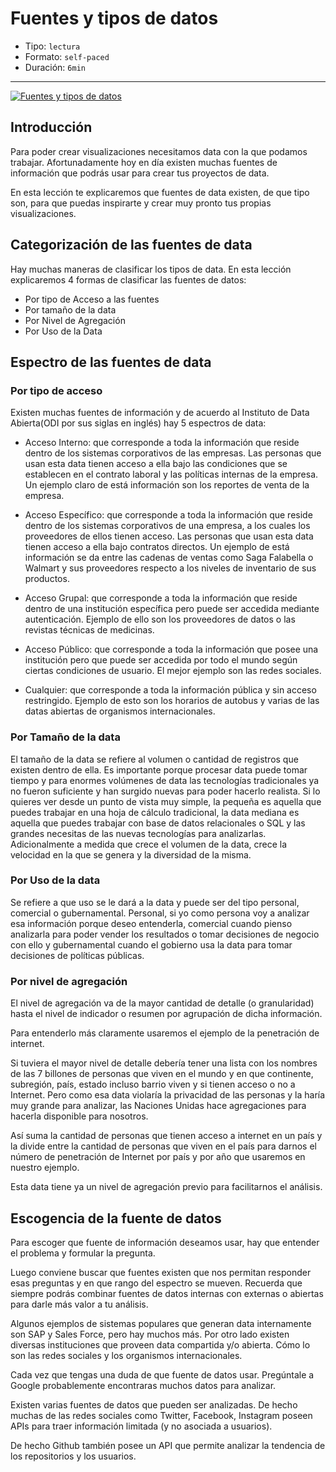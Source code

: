 # Fuentes y tipos de datos

* Tipo: `lectura`
* Formato: `self-paced`
* Duración: `6min`

***

[![Fuentes y tipos de datos](https://embed-ssl.wistia.com/deliveries/d9be7c444a3052c50cbd20c18262333be25ab70c.jpg?image_play_button_size=2x&amp;image_crop_resized=960x540&amp;image_play_button=1&amp;image_play_button_color=f7b617e0)](https://laboratoria.wistia.com/medias/n1rb7rnv5v?wvideo=n1rb7rnv5v)

## Introducción

Para poder crear visualizaciones necesitamos data con la que podamos trabajar.
Afortunadamente hoy en día existen muchas fuentes de información que podrás usar
para crear tus proyectos de data.

En esta lección te explicaremos que fuentes de data existen, de que tipo son,
para que puedas inspirarte y crear muy pronto tus propias visualizaciones.

## Categorización de las fuentes de data

Hay muchas maneras de clasificar los tipos de data. En esta lección explicaremos
4 formas de clasificar las fuentes de datos:

* Por tipo de Acceso a las fuentes
* Por tamaño de la data
* Por Nivel de Agregación
* Por Uso de la Data

## Espectro de las fuentes de data

### Por tipo de acceso

Existen muchas fuentes de información y de acuerdo al Instituto de Data
Abierta(ODI por sus siglas en inglés) hay 5 espectros de data:

* Acceso Interno: que corresponde a toda la información que reside dentro de los
  sistemas corporativos de las empresas.
  Las personas que usan esta data tienen acceso a ella bajo las condiciones que
  se establecen en el contrato laboral y las políticas internas de la empresa.
  Un ejemplo claro de está información son los reportes de venta de la empresa.

* Acceso Específico: que corresponde a toda la información que reside dentro de
  los sistemas corporativos de una empresa, a los cuales los proveedores de
  ellos tienen acceso.
  Las personas que usan esta data tienen acceso a ella bajo contratos directos.
  Un ejemplo de está información se da entre las cadenas de ventas como Saga
  Falabella o Walmart y sus proveedores respecto a los niveles de inventario de
  sus productos.

* Acceso Grupal: que corresponde a toda la información que reside dentro de una
  institución específica pero puede ser accedida mediante autenticación.
  Ejemplo de ello son los proveedores de datos o las revistas técnicas de
  medicinas.

* Acceso Público: que corresponde a toda la información que posee una institución
  pero que puede ser accedida por todo el mundo según ciertas condiciones de
  usuario. El mejor ejemplo son las redes sociales.

* Cualquier: que corresponde a toda la información pública y sin acceso
  restringido. Ejemplo de esto son los horarios de autobus y varias de las datas
  abiertas de organismos internacionales.

### Por Tamaño de la data

El tamaño de la data se refiere al volumen o cantidad de registros que existen
dentro de ella. Es importante porque procesar data puede tomar tiempo y para
enormes volúmenes de data las tecnologías tradicionales ya no fueron suficiente
y han surgido nuevas para poder hacerlo realista. Si lo quieres ver desde un
punto de vista muy simple, la pequeña es aquella que puedes trabajar en una hoja
de cálculo tradicional, la data mediana es aquella que puedes trabajar con base
de datos relacionales o SQL y las grandes necesitas de las nuevas tecnologías
para analizarlas. Adicionalmente a medida que crece el volumen de la data, crece
la velocidad en la que se genera y la diversidad de la misma.

### Por Uso de la data

Se refiere a que uso se le dará a la data y puede ser del tipo personal,
comercial o gubernamental. Personal, si yo como persona voy a analizar esa
información porque deseo entenderla, comercial cuando pienso analizarla para
poder vender los resultados o tomar decisiones de negocio con ello y
gubernamental cuando el gobierno usa la data para tomar decisiones de políticas públicas.

### Por nivel de agregación

El nivel de agregación va de la mayor cantidad de detalle (o granularidad) hasta
el nivel de indicador o resumen por agrupación de dicha información.

Para entenderlo más claramente usaremos el ejemplo de la penetración de internet.

Si tuviera el mayor nivel de detalle debería tener una lista con los nombres de
las 7 billones de personas que viven en el mundo y en que continente, subregión,
país, estado incluso barrio viven y si tienen acceso o no a Internet. Pero como
esa data violaría la privacidad de las personas y la haría muy grande para
analizar, las Naciones Unidas hace agregaciones para hacerla disponible para
nosotros.

Así suma la cantidad de personas que tienen acceso a internet en un país y la
divide entre la cantidad de personas que viven en el país para darnos el número
de penetración de Internet por país y por año que usaremos en nuestro ejemplo.

Esta data tiene ya un nivel de agregación previo para facilitarnos el análisis.

## Escogencia de la fuente de datos

Para escoger que fuente de información deseamos usar, hay que entender el
problema y formular la pregunta.

Luego conviene buscar que fuentes existen que nos permitan responder esas
preguntas y en que rango del espectro se mueven. Recuerda que siempre podrás
combinar fuentes de datos internas con externas o abiertas para darle más valor
a tu análisis.

Algunos ejemplos de sistemas populares que generan data internamente son SAP y
Sales Force, pero hay muchos más. Por otro lado existen diversas instituciones
que proveen data compartida y/o abierta. Cómo lo son las redes sociales y los
organismos internacionales.

Cada vez que tengas una duda de que fuente de datos usar. Pregúntale a Google
probablemente encontraras muchos datos para analizar.

Existen varias fuentes de datos que pueden ser analizadas. De hecho muchas de
las redes sociales como Twitter, Facebook, Instagram poseen APIs para traer
información limitada (y no asociada a usuarios).

De hecho Github también posee un API que permite analizar la tendencia de los
repositorios y los usuarios.
